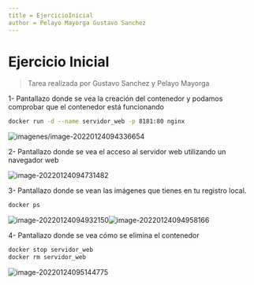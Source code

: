 ```yaml
---
title = EjercicioInicial
author = Pelayo Mayorga Gustavo Sanchez
---
```


# Ejercicio Inicial

> Tarea realizada por Gustavo Sanchez y Pelayo Mayorga



1- Pantallazo donde se vea la creación del contenedor y podamos comprobar que el contenedor está funcionando

```bash
docker run -d --name servidor_web -p 8181:80 nginx
```

![imagenes/image-20220124094336654](image-20220124094336654.png)

2- Pantallazo donde se vea el acceso al servidor web utilizando un navegador web 

![image-20220124094731482](image-20220124094731482.png)

3- Pantallazo donde se vean las imágenes que tienes en tu registro local.

```bash
docker ps	
```

![image-20220124094932150](image-20220124094932150.png)![image-20220124094958166](image-20220124094958166.png)

4-  Pantallazo donde se vea cómo se elimina el contenedor

```bash
docker stop servidor_web
docker rm servidor_web
```

![image-20220124095144775](image-20220124095144775.png)

